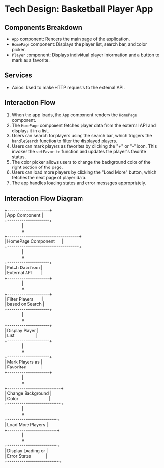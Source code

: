 # Tech Design: Basketball Player App

## Components Breakdown
- `App` component: Renders the main page of the application.
- `HomePage` component: Displays the player list, search bar, and color picker.
- `Player` component: Displays individual player information and a button to mark as a favorite.

## Services
- Axios: Used to make HTTP requests to the external API.

## Interaction Flow

1. When the app loads, the `App` component renders the `HomePage` component.
2. The `HomePage` component fetches player data from the external API and displays it in a list.
3. Users can search for players using the search bar, which triggers the `handleSearch` function to filter the displayed players.
4. Users can mark players as favorites by clicking the "+" or "-" icon. This invokes the `setFavorite` function and updates the player's favorite status.
5. The color picker allows users to change the background color of the right section of the page.
6. Users can load more players by clicking the "Load More" button, which fetches the next page of player data.
7. The app handles loading states and error messages appropriately.

## Interaction Flow Diagram

+---------------------+<br>
| App Component |<br>
+---------------------+<br>
&nbsp;&nbsp;&nbsp;&nbsp;&nbsp;&nbsp;&nbsp;&nbsp;&nbsp;&nbsp;&nbsp;&nbsp;&nbsp;&nbsp;|<br>
&nbsp;&nbsp;&nbsp;&nbsp;&nbsp;&nbsp;&nbsp;&nbsp;&nbsp;&nbsp;&nbsp;&nbsp;&nbsp;&nbsp;v<br>
+------------------------------------+<br>
| HomePage Component &nbsp;&nbsp;&nbsp;&nbsp;&nbsp;|<br>
+------------------------------------+<br>
&nbsp;&nbsp;&nbsp;&nbsp;&nbsp;&nbsp;&nbsp;&nbsp;&nbsp;&nbsp;&nbsp;&nbsp;&nbsp;&nbsp;|<br>
&nbsp;&nbsp;&nbsp;&nbsp;&nbsp;&nbsp;&nbsp;&nbsp;&nbsp;&nbsp;&nbsp;&nbsp;&nbsp;&nbsp;v<br>
+---------------------+<br>
| Fetch Data from |<br>
| External API&nbsp;&nbsp;&nbsp;&nbsp;&nbsp;&nbsp; |<br>
+---------------------+<br>
&nbsp;&nbsp;&nbsp;&nbsp;&nbsp;&nbsp;&nbsp;&nbsp;&nbsp;&nbsp;&nbsp;&nbsp;&nbsp;&nbsp;|<br>
&nbsp;&nbsp;&nbsp;&nbsp;&nbsp;&nbsp;&nbsp;&nbsp;&nbsp;&nbsp;&nbsp;&nbsp;&nbsp;&nbsp;v<br>
+---------------------+<br>
| Filter Players&nbsp;&nbsp;&nbsp;&nbsp;&nbsp;&nbsp; |<br>
| based on Search |<br>
+---------------------+<br>
&nbsp;&nbsp;&nbsp;&nbsp;&nbsp;&nbsp;&nbsp;&nbsp;&nbsp;&nbsp;&nbsp;&nbsp;&nbsp;&nbsp;|<br>
&nbsp;&nbsp;&nbsp;&nbsp;&nbsp;&nbsp;&nbsp;&nbsp;&nbsp;&nbsp;&nbsp;&nbsp;&nbsp;&nbsp;v<br>+---------------------+<br>
| Display Player |<br>
| List &nbsp;&nbsp;&nbsp;&nbsp;&nbsp;&nbsp;&nbsp;&nbsp;&nbsp;&nbsp;&nbsp;&nbsp;&nbsp;&nbsp;&nbsp;&nbsp;&nbsp;|<br>
+---------------------+<br>
&nbsp;&nbsp;&nbsp;&nbsp;&nbsp;&nbsp;&nbsp;&nbsp;&nbsp;&nbsp;&nbsp;&nbsp;&nbsp;&nbsp;|<br>
&nbsp;&nbsp;&nbsp;&nbsp;&nbsp;&nbsp;&nbsp;&nbsp;&nbsp;&nbsp;&nbsp;&nbsp;&nbsp;&nbsp;v<br>
+---------------------+<br>
| Mark Players as |<br>
| Favorites &nbsp;&nbsp;&nbsp;&nbsp;&nbsp;&nbsp;&nbsp;&nbsp;&nbsp;&nbsp;&nbsp;|<br>
+---------------------+<br>
&nbsp;&nbsp;&nbsp;&nbsp;&nbsp;&nbsp;&nbsp;&nbsp;&nbsp;&nbsp;&nbsp;&nbsp;&nbsp;&nbsp;|<br>
&nbsp;&nbsp;&nbsp;&nbsp;&nbsp;&nbsp;&nbsp;&nbsp;&nbsp;&nbsp;&nbsp;&nbsp;&nbsp;&nbsp;v<br>
+---------------------------+<br>
| Change Background |<br>
| Color &nbsp;&nbsp;&nbsp;&nbsp;&nbsp;&nbsp;&nbsp;&nbsp;&nbsp;&nbsp;&nbsp;&nbsp;&nbsp;&nbsp;&nbsp;&nbsp;&nbsp;&nbsp;&nbsp;&nbsp;&nbsp;&nbsp;&nbsp;&nbsp;|<br>
+---------------------------+<br>
&nbsp;&nbsp;&nbsp;&nbsp;&nbsp;&nbsp;&nbsp;&nbsp;&nbsp;&nbsp;&nbsp;&nbsp;&nbsp;&nbsp;|<br>
&nbsp;&nbsp;&nbsp;&nbsp;&nbsp;&nbsp;&nbsp;&nbsp;&nbsp;&nbsp;&nbsp;&nbsp;&nbsp;&nbsp;v<br>
+-------------------------+<br>
| Load More Players |<br>
+-------------------------+<br>
&nbsp;&nbsp;&nbsp;&nbsp;&nbsp;&nbsp;&nbsp;&nbsp;&nbsp;&nbsp;&nbsp;&nbsp;&nbsp;&nbsp;|<br>
&nbsp;&nbsp;&nbsp;&nbsp;&nbsp;&nbsp;&nbsp;&nbsp;&nbsp;&nbsp;&nbsp;&nbsp;&nbsp;&nbsp;v<br>
+-------------------------+<br>
| Display Loading or |<br>
| Error States &nbsp;&nbsp;&nbsp;&nbsp;&nbsp;&nbsp;&nbsp;&nbsp;&nbsp;&nbsp;&nbsp;|<br>
+--------------------------+<br>
